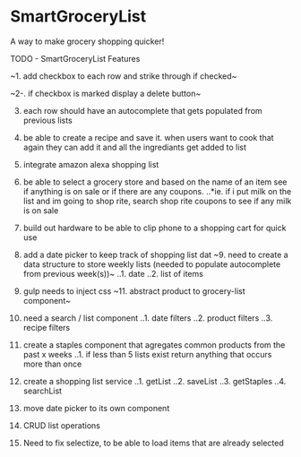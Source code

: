 # SmartGroceryList
A way to make grocery shopping quicker!

TODO - SmartGroceryList Features 


~1. add checkbox to each row and strike through if checked~

~2-. if checkbox is marked display a delete button~

3. each row should have an autocomplete that gets populated from previous lists

4. be able to create a recipe and save it. when users want to cook that again
they can add it and all the ingrediants get added to list

5. integrate amazon alexa shopping list 
6. be able to select a grocery store and based on the name of an item see if anything is on sale or if there are any coupons.
..*ie. if i put milk on the list and im going to shop rite, search shop rite coupons to see if any milk is on sale 
7. build out hardware to be able to clip phone to a shopping cart for quick use 
8. add a date picker to keep track of shopping list dat
~9. need to create a data structure to store weekly lists (needed to populate autocomplete from previous week(s))~
 ..1. date
 ..2. list of items
10. gulp needs to inject css
~11. abstract product to grocery-list component~
12. need a search / list component
  ..1. date filters
  ..2. product filters
  ..3. recipe filters
13. create a staples component that agregates common products from the past x weeks
  ..1. if less than 5 lists exist return anything that occurs more than once
14. create a shopping list service
  ..1. getList
  ..2. saveList
  ..3. getStaples
  ..4. searchList
15. move date picker to its own component
16. CRUD list operations
17. Need to fix selectize, to be able to load items that are already selected
